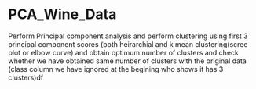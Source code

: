 # PCA_Wine_Data
Perform Principal component analysis and perform clustering using first 3 principal component scores (both heirarchial and k mean clustering(scree plot or elbow curve) and obtain  optimum number of clusters and check whether we have obtained same number of clusters with the original data (class column we have ignored at the begining who shows it has 3 clusters)df
